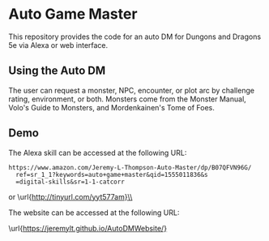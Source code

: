 # Auto Game Master

This repository provides the code for an auto DM for Dungons and Dragons 5e via Alexa or web interface.

## Using the Auto DM

The user can request a monster, NPC, encounter, or plot arc by challenge rating, environment, or both. Monsters come from the Monster Manual, Volo's Guide to Monsters, and Mordenkainen's Tome of Foes.

## Demo

The Alexa skill can be accessed at the following URL:
```
https://www.amazon.com/Jeremy-L-Thompson-Auto-Master/dp/B07QFVN96G/
  ref=sr_1_1?keywords=auto+game+master&qid=1555011836&s
  =digital-skills&sr=1-1-catcorr
```
or
\url{http://tinyurl.com/yyt577am}\\

The website can be accessed at the following URL:

\url{https://jeremylt.github.io/AutoDMWebsite/}

